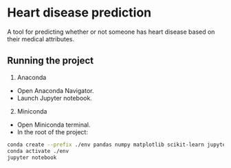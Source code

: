 # Heart disease prediction

A tool for predicting whether or not someone has heart disease based on their medical attributes.

## Running the project

1. Anaconda

-   Open Anaconda Navigator.
-   Launch Jupyter notebook.

2. Miniconda

-   Open Miniconda terminal.
-   In the root of the project:

```bash
conda create --prefix ./env pandas numpy matplotlib scikit-learn jupyter
conda activate ./env
jupyter notebook
```
